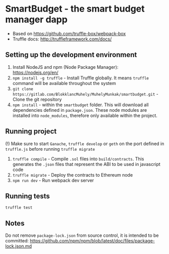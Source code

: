 # SmartBudget - the smart budget manager dapp
* Based on https://github.com/truffle-box/webpack-box
* Truffle docs: http://truffleframework.com/docs/

## Setting up the development environment
1. Install NodeJS and npm (Node Package Manager): https://nodejs.org/en/
2. `npm install -g truffle` - Install Truffle globally. It means `truffle` command will be available throughout the system
3. `git clone https://gitlab.com/BlokklancMuhely/MuhelyMunkak/smartbudget.git`  - Clone the git repository
4. `npm install` - within the `smartbudget` folder. This will download all dependencies defined in `package.json`. These node modules are installed into `node_modules`, therefore only available within the project.

## Running project
(!) Make sure to start `Ganache`, `truffle develop` or `geth` on the port defined in `truffle.js` before running `truffle migrate`

1. `truffle compile` - Compile `.sol` files into `build/contracts`. This generates the `.json` files that represent the ABI to be used in javascript code
2. `truffle migrate` - Deploy the contracts to Ethereum node
3. `npm run dev` - Run webpack dev server

## Running tests
`truffle test`

## Notes
Do not remove `package-lock.json` from source control, it is intended to be committed: https://github.com/npm/npm/blob/latest/doc/files/package-lock.json.md